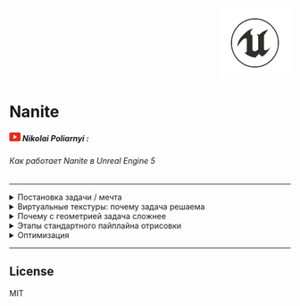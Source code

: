 <p align="right">
	<img src="resources/pictures/UnrealEngine-128x128.png" alt="Unreal Engine">
</p>

# Nanite

##### ![Youtube](resources/pictures/Youtube-20x16.png) Nikolai Poliarnyi :
###### *Как работает Nanite в Unreal Engine 5*
- - -

<details>

<summary>Постановка задачи / мечта</summary>

|  | Кино | Игры|
|:------|:------:|:------:|
| Отрисовка | Offline | Realtime ${1\over 60}$ |
| Скорость обработки | Высокое качество | Бюджет качества |
| Подготовка ассетов | **Оригинал** | **Упрощаем assets** |

> Боль игр: Упрощение assets
>> * Время людей
>> * Специфика задачи
>> * Деньги

> Боль кино: Отрисовка
>> * Не хочется долго ждать результата

##### Хотим отдать задачу «упрощение assets» движку Unreal Engine, чтобы удовлетворить все запросы

[//]: # (--- Конец вкладки: Постановка задачи ---)

<br />

</details>

<details>
<summary>Виртуальные текстуры: почему задача решаема</summary>

#### Id Tech
###### Компания, разработавшая популярные игры, засчет технологического прорыва:
> Doom, Quake, <ins>Rage</ins>

###### Они и придумали виртуальные текстуры (ранее назывались Mega Texture, прижилось Virtual Texture)

<br />

<details>
<summary>
###### Mip Map:
</summary>

<br />

<details>
<summary>

###### Наглядный пример Mip Map

</summary>

![MipMap](https://github.com/furokl/Nanite/blob/main/resources/pictures/MipMap-660x440.png)

[//]: # (--- Конец изображения: Наглядный пример Mip Map ---)

</details>

###### Есть тяжелая по тем меркам текстура ландшафта 16к х 16к
> * ! Не влезает в память видеокарты (VRAM)
> * ! Нужно перерисовывать большой обьем информации

<details>
<summary>

###### (Смотреть изображение)

</summary>

![HighResolutionN1](https://github.com/furokl/Nanite/blob/main/resources/pictures/HighResolutionN1-581x430.png)

[//]: # (--- Конец изображения: Highmap resolution №1 ---)

</details>

<br />

###### * Если объект находится далеко, он может быть не виден персонажу или являться одним пикселем
###### Напрашивается разделить ландшафт на окрестности
> * Рядом с персонажем оригинальное качество
> * По удалению от него уменьшать разрешение
###### *<ins>Mip Map</ins> - Версия текстуры у которой есть разные уровни детализации* 

<details>
<summary>

###### (Смотреть изображение)

</summary>

![HighResolutionN2](https://github.com/furokl/Nanite/blob/main/resources/pictures/HighResolutionN2-579x396.png)

[//]: # (--- Конец изображения: Highmap resolution №2 ---)

</details>

<br />

###### Это все еще не решает проблему с объемом видеопамяти (VRAM)
> ! Теперь необходимо иметь несколько сжатых версий одной и той же текстуры

<details>
<summary>

###### (Смотреть изображение)

</summary>

![HighResolutionN3](https://github.com/furokl/Nanite/blob/main/resources/pictures/HighResolutionN3-681x544.png)

[//]: # (--- Конец изображения: Highmap resolution №3 ---)

</details>

<br />

###### Тогда мы будем хранить в видеопамяти только разбитые окрестности.
> * В конечном итоге должно выйти, что объем видеопамяти равен кол-ву пикселей монитора
> * Перестаем зависить от разрешения текстуры
###### НО
> * ! Мы предполагаем, что можем автоматически определить какие части текстуры нужны
> * ! Мы предполагаем, что кто-то сам положит в видеопамять эти окрестности

<details>
<summary>

###### (Смотреть изображение)

</summary>

![HighResolutionN4](https://github.com/furokl/Nanite/blob/main/resources/pictures/HighResolutionN4-666x516.png)

[//]: # (--- Конец изображения: Highmap resolution №4 ---)

</details>

[//]: # (--- Конец вкладки: Mip Map ---)

</details>

<details>
<summary>
###### Рендер
</summary>

###### 1. Первый проход (GPU)
###### Мы смотрим на объект и проецируем его на экран
###### Чтобы скомпенсировать: чем дальше объект от игрока, тем меньше у этого объекта уровень детальности, чтобы пиксель стал сопоставим с пикселем на экране
> * Знаем размер проекции
> * Знаем уровень Mip Map

<details>
<summary>

###### (Смотреть изображение)

</summary>

![RenderN1](https://github.com/furokl/Nanite/blob/main/resources/pictures/RenderN1-590x337.png)

[//]: # (--- Конец изображения: Render №1 ---)

</details>

###### 2. Второй проход (CPU)
###### Процессор смотрит на картину: там перечислено, что нужно для построения кадра
> В Кэше хранится информация о окрестностях, что уже лежат в видеопамяти
>> Если её нет, инициализируем эту информацию.

<details>
<summary>

###### (Смотреть изображение)

</summary>

![RenderN2](https://github.com/furokl/Nanite/blob/main/resources/pictures/RenderN2-741x375.png)

[//]: # (--- Конец изображения: Render №2 ---)

</details>

###### 3. Третий проход
###### Мы гарантировали, что вся информация на картинке прогружена
###### Рисуем виртуальную текстуру на тех уровнях разрешения, на которых нужно с учетом расстояния до персонажа
> Помним, VRAM пропорционально числу пикселей на экране
###### НО
> Гарантирует ли это Readltime? ${1\over 60}$
>> * Все быстро работает за исключением ожидания подгрузки данных в VRAM (пункт 2)
>> * Повезло, если текстура влезла в оперативную память, PCI-E шина может и справится; но <ins>придется ограничивать свободу художника</ins>

<details>
<summary>

###### (Смотреть изображение)

</summary>

![RenderN3](https://github.com/furokl/Nanite/blob/main/resources/pictures/RenderN3-464x345.png)

[//]: # (--- Конец изображения: Render №3 ---)

</details>

###### Что делать?
###### Пусть инициализация подгрузки будет происходить асихронно
###### В свою очередь, прорисовка начнется сразу с тем, что есть
> * Будем всегда держать в VRAM низкодетализированную версию
>> * Если информация о окрестностях есть, заменяем низкодетализированную версию
###### *<ins>Streaming</ins> - Процесс запроса + асихронной подргузки*

[//]: # (--- Конец вкладки: Рендер ---)

</details>

<br />

[//]: # (--- Конец вкладки: Виртуальные текстуры: почему задача решаема ---)

</details>

<details>
<summary>Почему с геометрией задача сложнее</summary>

###### Есть чуйка, что мы можем применить Streaming в том числе к геометрии
###### Однако, стоит отметить, что задача связанная с геометрией не тривиально адаптируется:
> * 2D картинка фильтруема
> * Работаем с регулярной структурой нашей картинки
>> При упрощении 4 пикселя в 1, мы можем просто усреднить их цвет
###### С геометрией мы работаем с большим множеством треугольников
> * Даже если треугольники находятся рядом, мы не можем их упрощать или усреднять

[//]: # (--- Конец вкладки: Почему с геометрией задача сложнее ---)

<br />

</details>

<details>

<summary>Этапы стандартного пайплайна отрисовки</summary>

###### Рассмотрим случай стандартного OpenGL пайплайна
###### (Камера игрока смотрит на вход в пещеру)
###### Видеокарта, с наивной точки зрения, пытается проицировать ВСЮ пещеру на экран, но мы видим лишь ближайшую поверхность

<br />

###### **1. Vertex shader**

<details>
<summary>

###### (Смотреть изображение)

</summary>

![PipelineN1](https://github.com/furokl/Nanite/blob/main/resources/pictures/PipelineN1-464x250.png)

[//]: # (--- Конец изображения: Pipeline №1 ---)

</details>

###### Ближайшую поверхность мы видим из-за Frame buffer / Depth buffer, это еще один виртуальный экран:
> * Вместо цвета храним глубину (float), он же *<ins>Z / depth<</ins>*
> * Побеждает цвет с самой меньшей глубиной
###### Также изображение, находящееся за пределами угла обзора, не будет расчитываться
###### *<ins>Frustum culling</ins> - отсечение геометрии вне видимости игрока*

<br />

<details>
<summary>

###### (Смотреть изображение)

</summary>

![PipelineN2](https://github.com/furokl/Nanite/blob/main/resources/pictures/PipelineN2-218x90.png)

[//]: # (--- Конец изображения: Pipeline №2 ---)

</details>

###### **2. Rasterization**

###### *<ins>Растаризация</ins> - преобразует каждый треугольник в фрагменты (набор пикселей)*
###### У нас есть информация о трех вершинах и нам интересны пиксели находящиеся в треугольнике

<br />

###### **3. Fragment Shader**

###### *<ins>Фрагмент шейдер</ins> - обрабатывает отдельные фрагменты, строя корректное изображение*
###### Шейдер расчитывает такие параметры как:
> * Z
> * UV
> * Color
> * Lighting
>> И на выходе получаем RGB, если победили по <ins>Z-тесту</ins>

[//]: # (--- Конец вкладки: Этапы стандартного пайплайна отрисовки ---)

<br />

</details>

<details>

<summary>Оптимизация</summary>

###### ! Асимптотика Vertex shader вышла O(N), где N - число треугольников, что не может нас устраивать

<details>

<summary>

###### Кластеризация

</summary>

###### Объединим треугольники по 128, каждую такую область возьмем в Bounding Box
> * Если Box не подходит - делаем frusting culling для всех треугольников
> * Если Box частично / полностью заходит - рассматриваем треугольники более подробно

<details>
<summary>

###### (Смотреть изображение)

</summary>

![Clustering](https://github.com/furokl/Nanite/blob/main/resources/pictures/Clustering-336x393.png)

[//]: # (--- Конец изображения: Кластеризация ---)

</details>

[//]: # (--- Конец вкладки: Кластеризация ---)

</details>

<details>

<summary>

###### Иерархический Z Buffer

</summary>

###### Представим, что у нас появилось видение с различными глубинами
###### Возьмем тот же кластер Bounding Box в Depth Buffer
> * Не нужно делать Вершинный шейдер
> * Не нужно делать Растаризацию
> * ! Нужно обработать большое количество значений Z
###### Тогда продолжаем сжимать изображение до тех пор, пока не дойдем до константного значения, к примеру до 1 или 4 пикселя
> * Теперь можем осуществлять Z-Тест, если провалили проверку, эти 128 треугольников нас не интересуют
> * ! Кто дал буфер глубины?

<details>
<summary>

###### (Смотреть изображение)

</summary>

![HierarhicalBuffer](https://github.com/furokl/Nanite/blob/main/resources/pictures/HierarhicalBuffer-112x30.png)

[//]: # (--- Конец изображения: Иерархический Z Buffer ---)

</details>

###### Проекция кадров в VR:

###### Боль: при быстром движении головой, появлялись микрофризы
###### Каждый кадр - Depth Buffer + RGB
###### Будем не перерисовывать каждый кадр, а менять уже существующий, проецируя основную часть экрана
> + Плавное изображение в движении
> - Дольше отрисовка новых обьектов

<details>
<summary>

###### VR

</summary>

![VR](https://github.com/furokl/Nanite/blob/main/resources/pictures/VR-282x198.png)

[//]: # (--- Конец изображения: VR ---)

</details>

###### Точно также, как с VR: применяем иерархический Z Buffer на основе предыдущего кадра
> Удобнее запомнить, какие треугольники победили по Z-Тесту на основной части экрана

[//]: # (--- Конец вкладки: Иерархический Z Buffer ---)

</details>

[//]: # (--- Конец вкладки: Оптимизация ---)

<br />

</details>

- - -

## License

MIT

[//]: # (Created on 23/12/2023)
[//]: # (By furokl)